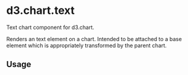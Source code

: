 # d3.chart.text

Text chart component for d3.chart.   

Renders an text element on a chart. Intended to be attached to a base element
which is appropriately transformed by the parent chart.

## Usage